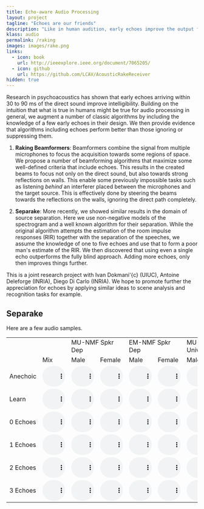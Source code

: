 ```yaml
---
title: Echo-aware Audio Processing
layout: project
tagline: "Echoes are our friends"
description: "Like in human audition, early echoes improve the output from audio processing algorithms."
klass: audio
permalink: /raking
images: images/rake.png
links:
  - icon: book
    url: http://ieeexplore.ieee.org/document/7065205/
  - icon: github
    url: https://github.com/LCAV/AcousticRakeReceiver
hidden: true
---
```


Research in psychoacoustics has shown that early echoes arriving within 30 to
90 ms of the direct sound improve intelligibility. Building on the intuition
that what is true in humans might be true for audio processing in general, we
augment a number of classic algorithms by including the knowledge of a few
early echoes in their design. We then provide evidence that algorithms
including echoes perform better than those ignoring or suppressing them.

1. **Raking Beamformers**: Beamformers combine the signal from multiple
   microphones to focus the acquisition towards some regions of space. We
   propose a number of beamforming algorithms that maximize some well-defined
   criteria that include echoes. This results in the created beams to focus not
   only on the direct sound, but also towards strong reflections on walls.
   This enable some previously impossible tasks such as listening _behind_ an
   interferer placed between the microphones and the target source. This is
   effectively done by steering the beams towards the reflections on the walls,
   ignoring the direct path completely.

2. **Separake**: More recently, we showed similar results in the domain of
   source separation.  Here we use non-negative models of the spectrogram and a
   well known algorithm for their separation. While the original algorithm
   attempts the estimation of the room impulse responses (RIR) together with
   the separation of the speeches, we assume the knowledge of one to five
   echoes and use that to form a poor man's estimate of the RIR. We then
   discovered that using even a single  echo outperforms the fully blind
   approach. Adding more echoes, only then improves things further.

This is a joint research project with Ivan Dokmani\'{c} (UIUC), Antoine
Deleforge (INRIA), Diego Di Carlo (INRIA).  We hope to promote further the
appreciation for echoes by applying similar ideas to scene analysis and
recognition tasks for example.

Separake
--------

Here are a few audio samples.

<style type="text/css">
audio {
  width: 60px;
}
</style>


<table>
  <tr>
  <td colspan="2"></td>
  <td colspan="2">MU-NMF Spkr Dep</td>
  <td colspan="2">EM-NMF Spkr Dep</td>
  <td colspan="2">MU-NMF Universal</td>
  </tr>

  <tr>
  <td></td>
  <td>Mix</td>
  <td>Male</td>
  <td>Female</td>
  <td>Male</td>
  <td>Female</td>
  <td>Male</td>
  <td>Female</td>
  </tr>

  <tr>
  <td>Anechoic</td>

  <td><audio controls="controls" type="audio/wav" src="/assets/samples/separake_anechoic_mu_spkr_mix_fq_sample3_fq_sample2.wav"><a>play</a></audio></td>

  <td><audio controls="controls" type="audio/wav" src="/assets/samples/separake_anechoic_mu_spkr_sep_fq_sample2.wav"><a>play</a></audio></td>
  <td><audio controls="controls" type="audio/wav" src="/assets/samples/separake_anechoic_mu_spkr_sep_fq_sample3.wav"><a>play</a></audio></td>

  <td><audio controls="controls" type="audio/wav" src="/assets/samples/separake_anechoic_em_spkr_sep_fq_sample2.wav"><a>play</a></audio></td>
  <td><audio controls="controls" type="audio/wav" src="/assets/samples/separake_anechoic_em_spkr_sep_fq_sample3.wav"><a>play</a></audio></td>

  <td><audio controls="controls" type="audio/wav" src="/assets/samples/separake_anechoic_mu_univ_sep_fq_sample2.wav"><a>play</a></audio></td>
  <td><audio controls="controls" type="audio/wav" src="/assets/samples/separake_anechoic_mu_univ_sep_fq_sample3.wav"><a>play</a></audio></td>
  </tr>

  <tr>
  <td>Learn</td>

  <td><audio controls="controls" type="audio/wav" src="/assets/samples/separake_learn_mu_spkr_mix_fq_sample3_fq_sample2.wav"><a>play</a></audio></td>

  <td><audio controls="controls" type="audio/wav" src="/assets/samples/separake_learn_mu_spkr_sep_fq_sample2.wav"><a>play</a></audio></td>
  <td><audio controls="controls" type="audio/wav" src="/assets/samples/separake_learn_mu_spkr_sep_fq_sample3.wav"><a>play</a></audio></td>

  <td><audio controls="controls" type="audio/wav" src="/assets/samples/separake_learn_em_spkr_sep_fq_sample2.wav"><a>play</a></audio></td>
  <td><audio controls="controls" type="audio/wav" src="/assets/samples/separake_learn_em_spkr_sep_fq_sample3.wav"><a>play</a></audio></td>

  <td><audio controls="controls" type="audio/wav" src="/assets/samples/separake_learn_mu_univ_sep_fq_sample2.wav"><a>play</a></audio></td>
  <td><audio controls="controls" type="audio/wav" src="/assets/samples/separake_learn_mu_univ_sep_fq_sample3.wav"><a>play</a></audio></td>
  </tr>
  
  <tr>
  <td>0 Echoes</td>
  <td><audio controls="controls" type="audio/wav" src="/assets/samples/separake_learn_mu_spkr_mix_fq_sample3_fq_sample2.wav"><a>play</a></audio></td>

  <td><audio controls="controls" type="audio/wav" src="/assets/samples/separake_0echoes_mu_spkr_sep_fq_sample2.wav"><a>play</a></audio></td>
  <td><audio controls="controls" type="audio/wav" src="/assets/samples/separake_0echoes_mu_spkr_sep_fq_sample3.wav"><a>play</a></audio></td>

  <td><audio controls="controls" type="audio/wav" src="/assets/samples/separake_0echoes_em_spkr_sep_fq_sample2.wav"><a>play</a></audio></td>
  <td><audio controls="controls" type="audio/wav" src="/assets/samples/separake_0echoes_em_spkr_sep_fq_sample3.wav"><a>play</a></audio></td>

  <td><audio controls="controls" type="audio/wav" src="/assets/samples/separake_0echoes_mu_univ_sep_fq_sample2.wav"><a>play</a></audio></td>
  <td><audio controls="controls" type="audio/wav" src="/assets/samples/separake_0echoes_mu_univ_sep_fq_sample3.wav"><a>play</a></audio></td>
  </tr>
  
  <tr>
  <td>1 Echoes</td>
  <td><audio controls="controls" type="audio/wav" src="/assets/samples/separake_learn_mu_spkr_mix_fq_sample3_fq_sample2.wav"><a>play</a></audio></td>

  <td><audio controls="controls" type="audio/wav" src="/assets/samples/separake_1echoes_mu_spkr_sep_fq_sample2.wav"><a>play</a></audio></td>
  <td><audio controls="controls" type="audio/wav" src="/assets/samples/separake_1echoes_mu_spkr_sep_fq_sample3.wav"><a>play</a></audio></td>

  <td><audio controls="controls" type="audio/wav" src="/assets/samples/separake_1echoes_em_spkr_sep_fq_sample2.wav"><a>play</a></audio></td>
  <td><audio controls="controls" type="audio/wav" src="/assets/samples/separake_1echoes_em_spkr_sep_fq_sample3.wav"><a>play</a></audio></td>

  <td><audio controls="controls" type="audio/wav" src="/assets/samples/separake_1echoes_mu_univ_sep_fq_sample2.wav"><a>play</a></audio></td>
  <td><audio controls="controls" type="audio/wav" src="/assets/samples/separake_1echoes_mu_univ_sep_fq_sample3.wav"><a>play</a></audio></td>
  </tr>

  <tr>
  <td>2 Echoes</td>
  <td><audio controls="controls" type="audio/wav" src="/assets/samples/separake_anechoic_em_spkr_mix_fq_sample3_fq_sample2.wav"><a>play</a></audio></td>

  <td><audio controls="controls" type="audio/wav" src="/assets/samples/separake_2echoes_mu_spkr_sep_fq_sample2.wav"><a>play</a></audio></td>
  <td><audio controls="controls" type="audio/wav" src="/assets/samples/separake_2echoes_mu_spkr_sep_fq_sample3.wav"><a>play</a></audio></td>

  <td><audio controls="controls" type="audio/wav" src="/assets/samples/separake_2echoes_em_spkr_sep_fq_sample2.wav"><a>play</a></audio></td>
  <td><audio controls="controls" type="audio/wav" src="/assets/samples/separake_2echoes_em_spkr_sep_fq_sample3.wav"><a>play</a></audio></td>

  <td><audio controls="controls" type="audio/wav" src="/assets/samples/separake_2echoes_mu_univ_sep_fq_sample2.wav"><a>play</a></audio></td>
  <td><audio controls="controls" type="audio/wav" src="/assets/samples/separake_2echoes_mu_univ_sep_fq_sample3.wav"><a>play</a></audio></td>
  </tr>

  <tr>
  <td>3 Echoes</td>
  <td><audio controls="controls" type="audio/wav" src="/assets/samples/separake_learn_mu_univ_mix_fq_sample3_fq_sample2.wav"><a>play</a></audio></td>

  <td><audio controls="controls" type="audio/wav" src="/assets/samples/separake_3echoes_mu_spkr_sep_fq_sample2.wav"><a>play</a></audio></td>
  <td><audio controls="controls" type="audio/wav" src="/assets/samples/separake_3echoes_mu_spkr_sep_fq_sample3.wav"><a>play</a></audio></td>

  <td><audio controls="controls" type="audio/wav" src="/assets/samples/separake_3echoes_em_spkr_sep_fq_sample2.wav"><a>play</a></audio></td>
  <td><audio controls="controls" type="audio/wav" src="/assets/samples/separake_3echoes_em_spkr_sep_fq_sample3.wav"><a>play</a></audio></td>

  <td><audio controls="controls" type="audio/wav" src="/assets/samples/separake_3echoes_mu_univ_sep_fq_sample2.wav"><a>play</a></audio></td>
  <td><audio controls="controls" type="audio/wav" src="/assets/samples/separake_3echoes_mu_univ_sep_fq_sample3.wav"><a>play</a></audio></td>
  </tr>
</table>

